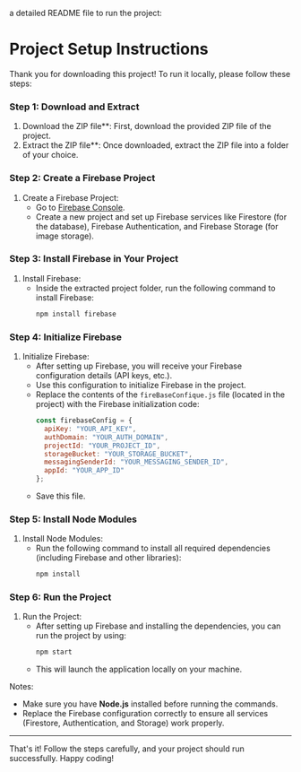 a detailed README file to run the project:

# Project Setup Instructions

Thank you for downloading this project! To run it locally, please follow these steps:

 ### Step 1: Download and Extract

1. Download the ZIP file**: First, download the provided ZIP file of the project.
2. Extract the ZIP file**: Once downloaded, extract the ZIP file into a folder of your choice.

 ### Step 2: Create a Firebase Project

1. Create a Firebase Project: 
   - Go to [Firebase Console](https://console.firebase.google.com/).
   - Create a new project and set up Firebase services like Firestore (for the database), Firebase Authentication, and Firebase Storage (for image storage).
   
 ### Step 3: Install Firebase in Your Project

1. Install Firebase:
   - Inside the extracted project folder, run the following command to install Firebase:
     ```bash
     npm install firebase
     ```

 ### Step 4: Initialize Firebase

1. Initialize Firebase:
   - After setting up Firebase, you will receive your Firebase configuration details (API keys, etc.).
   - Use this configuration to initialize Firebase in the project.
   - Replace the contents of the `fireBaseConfique.js` file (located in the project) with the Firebase initialization code:
     ```js
     const firebaseConfig = {
       apiKey: "YOUR_API_KEY",
       authDomain: "YOUR_AUTH_DOMAIN",
       projectId: "YOUR_PROJECT_ID",
       storageBucket: "YOUR_STORAGE_BUCKET",
       messagingSenderId: "YOUR_MESSAGING_SENDER_ID",
       appId: "YOUR_APP_ID"
     };
     ```
   - Save this file.

 ### Step 5: Install Node Modules

1. Install Node Modules:
   - Run the following command to install all required dependencies (including Firebase and other libraries):
     ```bash
     npm install
     ```

### Step 6: Run the Project

1. Run the Project:
   - After setting up Firebase and installing the dependencies, you can run the project by using:
     ```bash
     npm start
     ```
   - This will launch the application locally on your machine.

Notes:

- Make sure you have **Node.js** installed before running the commands.
- Replace the Firebase configuration correctly to ensure all services (Firestore, Authentication, and Storage) work properly.
  
---

That's it! Follow the steps carefully, and your project should run successfully. Happy coding!
